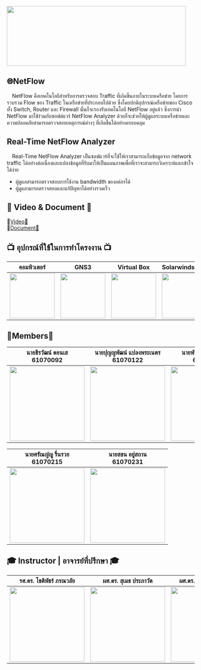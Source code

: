 <img src="http://allvectorlogo.com/img/2017/02/solarwinds-logo.png" width="480" height="160">

## 🌐NetFlow
&emsp;NetFlow คือเทคโนโลยีสำหรับการตรวจสอบ Traffic ที่เกิดขึ้นภายในระบบเครือข่าย โดยการรวบรวม Flow ของ Traffic ในเครือข่ายที่ประกอบไปด้วย ซึ่งโดยปกติอุปกรณ์เครือข่ายของ Cisco ทั้ง Switch, Router และ Firewall นั้นก็จะรองรับเทคโนโลยี NetFlow อยู่แล้ว ซึ่งการนำ NetFlow มาใช้ร่วมกับซอฟต์แวร์ NetFlow Analyzer ด้วยก็จะช่วยให้ผู้ดูแลระบบเครือข่ายและความปลอดภัยสามารถตรวจสอบเหตุการณ์ต่างๆ ที่เกิดขึ้นได้อย่างครอบคลุม

## Real-Time NetFlow Analyzer
&emsp;Real-Time NetFlow Analyzer เป็นซอฟแวร์ที่จะใช้ให้เราสามารถเก็บข้อมูลจาก network traffic ได้อย่างต่อเนื่องและแปลงข้อมูลที่รับมาให้เป็นแผนภาพเพื่อที่เราจะสามารถวิเคราะห์และเข้าใจได้ง่าย
* ผู้ดูแลสามารถตรวจสอบการใช้งาน bandwidth ของอค์กรได้
* ผู้ดูแลามารถตรวจสอบและแก้ปัญหาได้อย่างรวดเร็ว

## :movie_camera: Video & Document 📄
🔗[Video:movie_camera:](https://youtu.be/yaKTCWYTV8A) <br />
🔗[Document📄](https://docs.google.com/document/d/1efFOiFsZt8xv_qTV-_Ao-DQUo2fJTWj5qQR5B-GE1A8/edit?usp=sharing)

## 📺 อุปกรณ์ที่ใช้ในการทำโครงงาน 📺

| คอมพิวเตอร์ | GNS3 | Virtual Box | SolarwindsNTA | Windows 10 |
| :--------: | :--------: | :--------: | :--------: | :--------: |
| <img src="https://i3.wp.com/beelievesourcing.co.th/wp-content/uploads/2019/02/9Sat.com_20181006132317.jpg" width="120" height="120"></a> | <img src="https://www.gns3.com/assets/images/logo-colour.png" width="120" height="120"></a> | <img src="https://cdn2.iconfinder.com/data/icons/metro-uinvert-dock/256/VirtualBox.png" width="120" height="120"></a> | <img src="https://cdn6.aptoide.com/imgs/1/6/9/169f8d2a03afb33e8fbfa585f2487fb9_icon.png?w=160" width="120" height="120"></a> | <img src="https://seeklogo.com/images/W/windows-10-icon-logo-5BC5C69712-seeklogo.com.png" height="120"></a> |

## :boy:Members:boy:

| นายธีรวัฒน์ ดอนเส <br> 61070092	 | นายปุญญพัฒน์ แปลงพระเนตร <br> 61070122 | นายพัทธพล ยางกิจวิบูลย์ <br> 61070138 |
| :--------: | :--------: | :--------: |
|   <img src="https://scontent.fbkk12-4.fna.fbcdn.net/v/t1.0-9/66749801_2231048483872826_4636168916857520128_n.jpg?_nc_cat=110&_nc_sid=09cbfe&_nc_eui2=AeFDDiPVfvUn1PKqDBoOfYOkJELgAihkn2AkQuACKGSfYEVWgkov0_Q0VegpRvxBlvzuoKa6mg4jnqs3WeBr0iXV&_nc_ohc=nlFTVzU-N5oAX_xqV4k&_nc_ht=scontent.fbkk12-4.fna&oh=a92432118894b6365340a584dbdb236c&oe=5EEA2903" width="200" height="200"></a>  | <img src="https://scontent.fbkk8-3.fna.fbcdn.net/v/t31.0-8/18699367_1333271430102995_8006269097031661706_o.jpg?_nc_cat=111&_nc_sid=ad2b24&_nc_eui2=AeGsYJdEgheMkPGej1DK2bFGO11R_D-2xC07XVH8P7bELflxxN0-VIJnEitwg0bChr6VE3lukry1iZu1cz2RGDUI&_nc_ohc=Vvzd8BzXSbYAX_lMeJS&_nc_ht=scontent.fbkk8-3.fna&oh=8b573d9389cc1311a67bbc9b60f3721b&oe=5EE895F4" width="200" height="200"></a>  |   <img src="https://scontent.fbkk12-1.fna.fbcdn.net/v/t31.0-8/11052001_1214342028580586_761503779277126202_o.jpg?_nc_cat=101&_nc_sid=174925&_nc_eui2=AeEHouO9jQgZ_s5VOdkNNPa90ZWkVOoCRn_RlaRU6gJGf4BwrifoBIKttH9HLDhJPRdufQOxVlVKXvI01D_HiI4v&_nc_ohc=BWs-FtsNdrIAX-QHFiG&_nc_ht=scontent.fbkk12-1.fna&oh=6f0bb0f85421a29985e905b692aa6fe4&oe=5EEA1DA8" width="200" height="200"></a> |

| นายศรัณญ์ญู รื่นรวย <br> 61070215 | นายสธน อยู่สถาน <br> 61070231 |
| :--------: | :--------: |
| <img src="https://media.discordapp.net/attachments/426628490012655628/712582192093724762/IMG_1005.JPG?width=397&height=529" width="200" height="200"></a> | <img src="https://scontent.fbkk12-4.fna.fbcdn.net/v/t1.0-9/p960x960/88197267_2651166381655009_1735129893814927360_o.jpg?_nc_cat=103&_nc_sid=85a577&_nc_eui2=AeGjCFlHq2No-M6dQJuLFRTpC-YKLuabAe8L5gou5psB7ybkBlgecIjuIjqGu6snb3y_-5Yofm-OfK5MsaptkGLj&_nc_oc=AQlffnO_OeW-D25xfB57vvkILCQa-4F1RZMiHC5YJFKkLVGhfDwDkHm6Q2km5Hd0bHg6mtr3Dx3NvZdk_fmNiaGG&_nc_ht=scontent.fbkk12-4.fna&_nc_tp=6&oh=0ae736b685182281c0834d306ccae2ca&oe=5EEA2EFD" width="200" height="200"></a> |

## 🎓 Instructor | อาจารย์ที่ปรึกษา 🎓

| รศ.ดร. โชติพัชร์ ภรณวลัย	 | ผศ.ดร. สุเมธ ประภาวัต | ผศ.ดร.ลภัส ประดิษฐ์ทัศนีย์ |
| :--------: | :--------: | :--------: |
| <img src="https://www.it.kmitl.ac.th/wp-content/uploads/2017/12/Chotipat-300x300.jpg" width="200" height="200"></a> | <img src="https://www.it.kmitl.ac.th/wp-content/uploads/2017/12/Sumet-300x300.jpg" width="200" height="200"></a> | <img src="https://www.it.kmitl.ac.th/wp-content/uploads/2018/03/Lapas-300x300.jpg" width="200" height="200"></a> |

